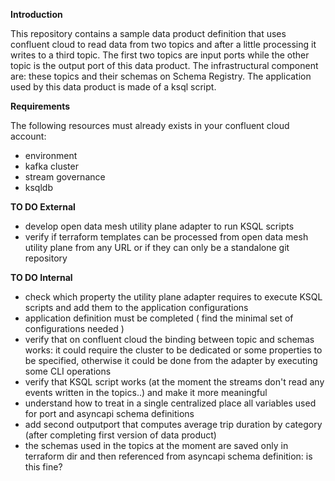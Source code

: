 **Introduction**

This repository contains a sample data product definition that uses confluent cloud to read data from two topics and after a little processing it writes to a third topic. The first two topics are input ports while the other topic is the output port of this data product.
The infrastructural component are: these topics and their schemas on Schema Registry.
The application used by this data product is made of a ksql script.

**Requirements**

The following resources must already exists in your confluent cloud account:
* environment
* kafka cluster
* stream governance
* ksqldb

**TO DO External**

* develop open data mesh utility plane adapter to run KSQL scripts
* verify if terraform templates can be processed from open data mesh utility plane from any URL or if they can only be a standalone git repository

**TO DO Internal**

* check which property the utility plane adapter requires to execute KSQL scripts and add them to the application configurations
* application definition must be completed  ( find the minimal set of configurations needed )
* verify that on confluent cloud the binding between topic and schemas works: it could require the cluster to be dedicated or some properties to be specified, otherwise it could be done from the adapter by executing some CLI operations
* verify that KSQL script works (at the moment the streams don't read any events written in the topics..) and make it more meaningful
* understand how to treat in a single centralized place all variables used for port and asyncapi schema definitions
* add second outputport that computes average trip duration by category (after completing first version of data product)
* the schemas used in the topics at the moment are saved only in terraform dir and then referenced from asyncapi schema definition: is this fine?